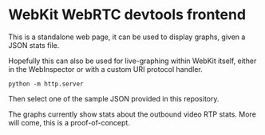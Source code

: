 # WebKit WebRTC devtools frontend

This is a standalone web page, it can be used to display graphs, given a JSON stats file.

Hopefully this can also be used for live-graphing within WebKit itself, either
in the WebInspector or with a custom URI protocol handler.

```shell
python -m http.server
```

Then select one of the sample JSON provided in this repository.

The graphs currently show stats about the outbound video RTP stats. More will
come, this is a proof-of-concept.
